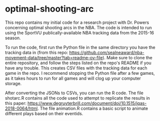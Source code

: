 # optimal-shooting-arc

This repo contains my initial code for a research project with Dr. Powers concerning optimal shooting arcs in the NBA. The code is intended to run using the SportVU publically-available NBA tracking data from the 2015-16 season.

To run the code, first run the Python file in the same directory you have the tracking data in (from this repo: https://github.com/sealneaward/nba-movement-data/tree/master?tab=readme-ov-file). Make sure to clone the entire repository, and follow the steps listed on the repo's README if you have any trouble. This creates CSV files with the tracking data for each game in the repo. I recommend stopping the Python file after a few games, as it takes hours to run for all games and will clog up your computer storage. 

After converting the JSONs to CSVs, you can run the R code. The file shotarc.R contains all the code used to attempt to replicate the results in this paper: https://www.degruyterbrill.com/document/doi/10.1515/jqas-2018-0064/html. The file animation.R contains a basic script to animate different plays based on their eventids. 
